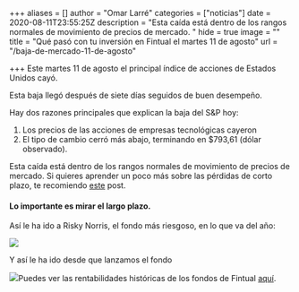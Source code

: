 +++
aliases = []
author = "Omar Larré"
categories = ["noticias"]
date = 2020-08-11T23:55:25Z
description = "Esta caída está dentro de los rangos normales de movimiento de precios de mercado. "
hide = true
image = ""
title = "Qué pasó con tu inversión en Fintual el martes 11 de agosto"
url = "/baja-de-mercado-11-de-agosto"

+++
Este martes 11 de agosto el principal índice de acciones de Estados Unidos cayó.

Esta baja llegó después de siete días seguidos de buen desempeño.

Hay dos razones principales que explican la baja del S&P hoy:

1. Los precios de las acciones de empresas tecnológicas cayeron
2. El tipo de cambio cerró más abajo, terminando en $793,61 (dólar observado).

Esta caída está dentro de los rangos normales de movimiento de precios de mercado. Si quieres aprender un poco más sobre las pérdidas de corto plazo, te recomiendo [este](https://edu.fintual.cl/p%C3%A9rdidas-de-corto-plazo-t%C3%B3mate-unos-minutos-y-lee-esto-e222b63f3939/) post.

#### Lo importante es mirar el largo plazo.

Así le ha ido a Risky Norris, el fondo más riesgoso, en lo que va del año:

![](/uploads/2020-08-12/norris-ytd-11-08.png)

Y así le ha ido desde que lanzamos el fondo

![](/uploads/2020-08-12/norris-all-time.png)Puedes ver las rentabilidades históricas de los fondos de Fintual [aquí](https://rentabilidad.fintual.com/).